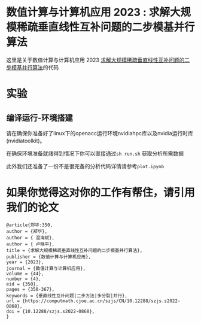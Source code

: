 # 数值计算与计算机应用 2023 : 求解大规模稀疏垂直线性互补问题的二步模基并行算法
这里是关于数值计算与计算机应用 2023 [求解大规模稀疏垂直线性互补问题的二步模基并行算法](https://computmath.cjoe.ac.cn/szjs/CN/10.12288/szjs.s2022-0868#4)的代码

# 实验
## 编译运行-环境搭建
请在确保你准备好了linux下的openacc运行环境nvidiahpc库以及nvidia运行时库(nvidiatoolkit)。

在确保环境准备就绪得到情况下你可以直接通过```sh run.sh``` 获取分析所需数据

此外我们还准备了一份不是很完备的分析代码详情请参考`plot.ipynb`


# 如果你觉得这对你的工作有帮住，请引用我们的论文
```
@article{郑华:350,
author = {郑华},
author = { 温海斌},
author = { 卢晓平},
title = {求解大规模稀疏垂直线性互补问题的二步模基并行算法},
publisher = {数值计算与计算机应用},
year = {2023},
journal = {数值计算与计算机应用},
volume = {44},
number = {4},
eid = {350},
pages = {350-367},
keywords = {垂直线性互补问题|二步方法|多分裂|并行},
url = {https://computmath.cjoe.ac.cn/szjs/CN/10.12288/szjs.s2022-0868},
doi = {10.12288/szjs.s2022-0868},
}
```
